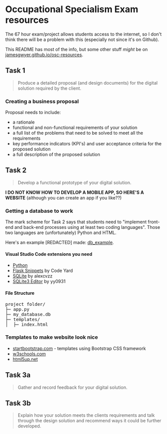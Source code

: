# Occupational Specialism Exam resources

The 67 hour exam/project allows students access to the internet, so I don't think there will be a problem with this (especially not since it's on Github).

This README has most of the info, but some other stuff *might* be on [jamesgwyer.github.io/osc-resources](https://jamesgwyer.github.io/osc-resources).

## Task 1

> Produce a detailed proposal (and design documents) for the digital solution required by the client.

### Creating a business proposal

Proposal needs to include:
- a rationale
- functional and non-functional requirements of your solution
- a full list of the problems that need to be solved to meet all the requirements
- key performance indicators (KPI's) and user acceptance criteria for the proposed solution
- a full description of the proposed solution



## Task 2

> Develop a functional prototype of your digital solution.

**I DO NOT KNOW HOW TO DEVELOP A MOBILE APP, SO HERE'S A WEBSITE** (although you can create an app if you like??)

### Getting a database to work

The mark scheme for Task 2 says that students need to "implement front-end and back-end processes using at least two coding languages". Those two languages are (unfortunately) Python and HTML.

Here's an example [REDACTED] made: [db_example](https://github.com/jamesgwyer/osc-resources/tree/main/db_example).

#### Visual Studio Code extensions you need

<ul>
    <li><a href="https://marketplace.visualstudio.com/items?itemName=ms-python.python" target="_blank">Python</a></li>
    <li><a href="https://marketplace.visualstudio.com/items?itemName=CodeYard.flask-snippets" target="_blank">Flask Snippets</a> by Code Yard</li>
    <li><a href="https://marketplace.visualstudio.com/items?itemName=alexcvzz.vscode-sqlite" target="_blank">SQLite</a> by alexcvzz</li>
    <li><a href="https://marketplace.visualstudio.com/items?itemName=yy0931.vscode-sqlite3-editor" target="_blank">SQLite3 Editor</a> by yy0931</li>
</ul>

#### File Structure

<pre>
project folder/
├─ app.py
├─ my_database.db
├─ templates/
│  ├─ index.html
</pre>

### Templates to make website look nice

<ul>
    <li><a href="https://startbootstrap.com" target="_blank">startbootstrap.com</a> - templates using Bootstrap CSS framework</li>
    <li><a href="https://www.w3schools.com/w3css/w3css_templates.asp" target="_blank">w3schools.com</a></li>
    <li><a href="https://html5up.net" target="_blank">html5up.net</a></li>
</ul>

## Task 3a

> Gather and record feedback for your digital solution.



## Task 3b

> Explain how your solution meets the clients requirements and talk through the design solution and recommend ways it could be further developed.